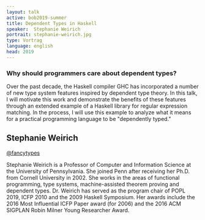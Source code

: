 ```yaml
---
layout: talk
active: bob2019-summer
title: Dependent Types in Haskell
speaker:  Stephanie Weirich
portrait: stephanie-weirich.jpg
type: Vortrag
language: english
head: 2019
---
```


### Why should programmers care about dependent types? 
 
Over the past decade, the Haskell compiler GHC has incorporated a number of
new type system features inspired by dependent type theory.  In this talk, I
will motivate this work and demonstrate the benefits of these features through
an extended example of a Haskell library for regular expression matching. In
the process, I will use this example to analyze what it means for a practical
programming language to be "dependently typed."
 
## Stephanie Weirich 

[@fancytypes](http://twitter.com/#!/fancytypes)

Stephanie Weirich is a Professor of Computer and Information Science at the
University of Pennsylvania. She joined Penn after receiving her Ph.D. from
Cornell University in 2002. She works in the areas of functional programming,
type systems, machine-assisted theorem proving and dependent
types. Dr. Weirich has served as the program chair of POPL 2019, ICFP 2010 and
the 2009 Haskell Symposium. Her awards include the 2016 Most Influential ICFP
Paper award (for 2006) and the 2016 ACM SIGPLAN Robin Milner Young Researcher
Award.
